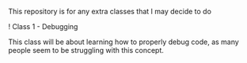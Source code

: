 This repository is for any extra classes that I may decide to do

! Class 1 - Debugging

This class will be about learning how to properly debug code, as many people seem to be struggling with this concept.
